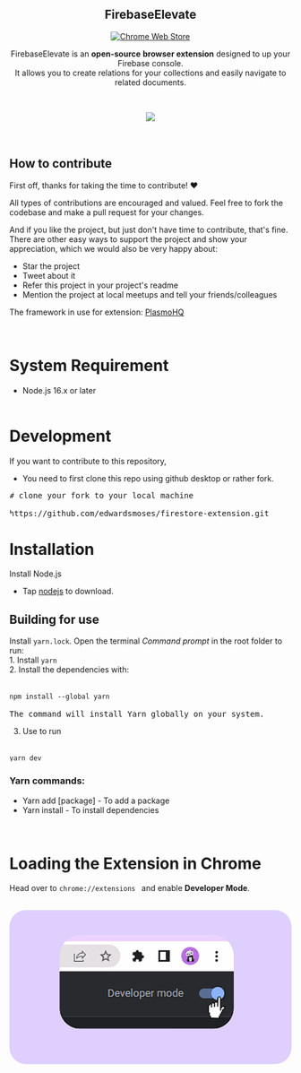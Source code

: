 <h2 align="center">FirebaseElevate</h2>

<p align="center">
  <a rel="noreferrer noopener" href="https://chrome.google.com/webstore/detail/firebaseelevate/gdkmeifhinconkjfelkgmamndiimafcb?hl=en&authuser=0">
    <img alt="Chrome Web Store" src="https://img.shields.io/badge/Chrome-141e24.svg?&style=for-the-badge&logo=google-chrome&logoColor=white"></a>  
 
<br/>
<p align="center">FirebaseElevate is an <strong>open-source</strong> <strong>browser extension</strong> designed to up your Firebase console. <br />
  It allows you to create relations for your collections and easily navigate to related documents.</p>
<br/>
<p align="center">
<img src="https://lh3.googleusercontent.com/t0F9XdFFe_L7A9dWy5RQWviv2EdIpzR7S3KEHfG6iDm6t5lmmpIM6O1jdXSR8XlSFuZ1EwmVLziJNUhbnJsbW-Gsdj0=w640-h400-e365-rj-sc0x00ffffff" /> </p>
<br/>

## How to contribute

First off, thanks for taking the time to contribute! ❤️

All types of contributions are encouraged and valued. Feel free to fork the codebase and make a pull request for your changes.

And if you like the project, but just don't have time to contribute, that's fine. There are other easy ways to support the project and show your appreciation, which we would also be very happy about:

- Star the project
- Tweet about it
- Refer this project in your project's readme
- Mention the project at local meetups and tell your friends/colleagues


The framework in use for extension:
<a href="https://github.com/PlasmoHQ/plasmo">PlasmoHQ</a>

<br  />


<h1>System Requirement</h1>

- Node.js 16.x or later
<br  /> <br  />



<!-- ## How to start project -->
<h1>Development</h1>
If you want to contribute to this repository, </br>

* You need to first clone this repo using github desktop or rather fork.<br  /> 
<div class="highlight highlight-source-shell notranslate position-relative overflow-auto" dir="auto"><pre style=" border-radius: 15px;"><span class="pl-c"><span class="pl-c">#</span> clone your fork to your local machine</span></br>
https://github.com/edwardsmoses/firestore-extension.git
</pre>


<h1>Installation</h1>
Install Node.js

 * Tap <a href="https://nodejs.org/en/">nodejs</a> to download.

<h2>Building for use</h2>
Install <code>yarn.lock</code>.  Open the terminal <i>Command prompt</i> in the root folder to run: <br  />
1. Install <code>yarn</code><br />
2. Install the dependencies with: <br /> <br />
<div class="snippet-clipboard-content notranslate position-relative overflow-auto border-radius-orange"><pre class="notranslate" style=" border-radius: 12px;"><code>npm install --global yarn
</code>
The command will install Yarn globally on your system.
</pre>

3. Use to run <br /><br/>
<div class="snippet-clipboard-content notranslate position-relative overflow-auto"><pre class="notranslate" style=" border-radius: 12px;"><code>yarn dev
</code></pre>

<h3>Yarn commands:</h3>

 * Yarn add [package]  - To add a package
 * Yarn install  - To install dependencies

<br  />
<h1>Loading the Extension in Chrome</h2>
Head over to <code>chrome://extensions </code> and enable <strong>Developer Mode</strong>.
<br />
<br />
<p align="center">
  <img src="image/chrome-Extension.png" width="620" style=" border-radius: 30px;"> 
</p>
